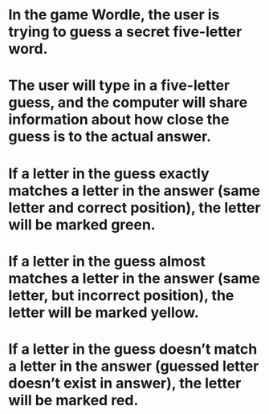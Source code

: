 # In the game Wordle, the user is trying to guess a secret five-letter word. 
# The user will type in a five-letter guess, and the computer will share information about how close the guess is to the actual answer.
# If a letter in the guess exactly matches a letter in the answer \(same letter and correct position)\, the letter will be marked green.
# If a letter in the guess almost matches a letter in the answer \(same letter, but incorrect position)\, the letter will be marked yellow.
# If a letter in the guess doesn’t match a letter in the answer \(guessed letter doesn’t exist in answer)\, the letter will be marked red.
